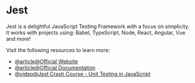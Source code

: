 # Jest

Jest is a delightful JavaScript Testing Framework with a focus on simplicity.
It works with projects using: Babel, TypeScript, Node, React, Angular, Vue and more!

Visit the following resources to learn more:

- [@article@Official Website](https://jestjs.io/)
- [@article@Official Documentation](https://jestjs.io/docs/getting-started)
- [@video@Jest Crash Course - Unit Testing in JavaScript](https://www.youtube.com/watch?v=7r4xVDI2vho)
